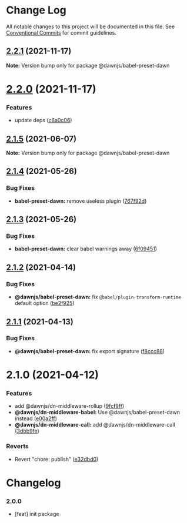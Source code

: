 # Change Log

All notable changes to this project will be documented in this file.
See [Conventional Commits](https://conventionalcommits.org) for commit guidelines.

## [2.2.1](https://github.com/alibaba/dawn/compare/@dawnjs/babel-preset-dawn@2.2.0...@dawnjs/babel-preset-dawn@2.2.1) (2021-11-17)

**Note:** Version bump only for package @dawnjs/babel-preset-dawn

# [2.2.0](https://github.com/alibaba/dawn/compare/@dawnjs/babel-preset-dawn@2.1.5...@dawnjs/babel-preset-dawn@2.2.0) (2021-11-17)

### Features

- update deps ([c6a0c06](https://github.com/alibaba/dawn/commit/c6a0c069e2439e9ccf1dfc33b3a958e1ff295dda))

## [2.1.5](https://github.com/alibaba/dawn/compare/@dawnjs/babel-preset-dawn@2.1.4...@dawnjs/babel-preset-dawn@2.1.5) (2021-06-07)

**Note:** Version bump only for package @dawnjs/babel-preset-dawn

## [2.1.4](https://github.com/alibaba/dawn/compare/@dawnjs/babel-preset-dawn@2.1.3...@dawnjs/babel-preset-dawn@2.1.4) (2021-05-26)

### Bug Fixes

- **babel-preset-dawn:** remove useless plugin ([767f92d](https://github.com/alibaba/dawn/commit/767f92d9b01222bbbe256eff0589d77214fe7ebe))

## [2.1.3](https://github.com/alibaba/dawn/compare/@dawnjs/babel-preset-dawn@2.1.2...@dawnjs/babel-preset-dawn@2.1.3) (2021-05-26)

### Bug Fixes

- **babel-preset-dawn:** clear babel warnings away ([6f09451](https://github.com/alibaba/dawn/commit/6f094514a42c07ae047ddad498e500e2d93c53a3))

## [2.1.2](https://github.com/alibaba/dawn/compare/@dawnjs/babel-preset-dawn@2.1.1...@dawnjs/babel-preset-dawn@2.1.2) (2021-04-14)

### Bug Fixes

- **@dawnjs/babel-preset-dawn:** fix `@babel/plugin-transform-runtime` default option ([be2f925](https://github.com/alibaba/dawn/commit/be2f925b570bb973576fdd7aa7f1e3f57f74a025))

## [2.1.1](https://github.com/alibaba/dawn/compare/@dawnjs/babel-preset-dawn@2.1.0...@dawnjs/babel-preset-dawn@2.1.1) (2021-04-13)

### Bug Fixes

- **@dawnjs/babel-preset-dawn:** fix export signature ([f8ccc88](https://github.com/alibaba/dawn/commit/f8ccc8856be07a2ea500d23fb4cd7e4982a645fa))

# 2.1.0 (2021-04-12)

### Features

- add @dawnjs/dn-middleware-rollup ([9fcf9ff](https://github.com/alibaba/dawn/commit/9fcf9ffa269a8c1fe5c8744ab92e693f30fd98f2))
- **@dawnjs/dn-middleware-babel:** Use @dawnjs/babel-preset-dawn instead ([e00a2ff](https://github.com/alibaba/dawn/commit/e00a2ff76e3d4b7bad4ddbc740d3c2adb42da6bc))
- **@dawnjs/dn-middleware-call:** add @dawnjs/dn-middleware-call ([3dbb9fe](https://github.com/alibaba/dawn/commit/3dbb9fe8fbadb0e9b318c24e3c59510eeef3ca25))

### Reverts

- Revert "chore: publish" ([e32dbd0](https://github.com/alibaba/dawn/commit/e32dbd0d9aa3f3b76e6e707504840c1b7e8c0705))

# Changelog

### 2.0.0

- [feat] init package
